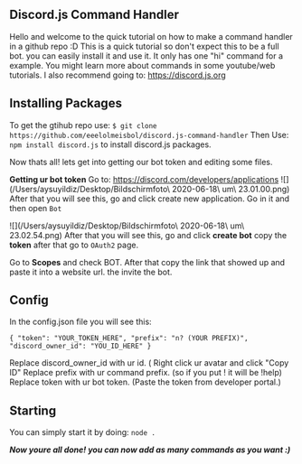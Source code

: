 ## Discord.js Command Handler
Hello and welcome to the quick tutorial on how to make a command handler in a github repo :D
This is a quick tutorial so don't expect this to be a full bot. you can easily install it and use it. It only has one "hi" command for a example. You might learn more about commands in some youtube/web tutorials. I also recommend going to: https://discord.js.org

## Installing Packages
To get the gtihub repo use: `$ git clone https://github.com/eeelolmeisbol/discord.js-command-handler`
 Then Use: `npm install discord.js` to install discord.js packages.

Now thats all! lets get into getting our bot token and editing some files.

**Getting ur bot token**
Go to: https://discord.com/developers/applications
![](/Users/aysuyildiz/Desktop/Bildschirmfoto\ 2020-06-18\ um\ 23.01.00.png)
After that you will see this, go and click create new application. Go in it and then open `Bot`

![](/Users/aysuyildiz/Desktop/Bildschirmfoto\ 2020-06-18\ um\ 23.02.54.png)
After that you will see this, go and click **create bot** copy the **token** after that go to `OAuth2` page.

Go to __Scopes__ and check BOT. After that copy the link that showed up and paste it into a website url. the invite the bot.


## Config
In the config.json file you will see this:

`{
    "token": "YOUR_TOKEN_HERE",
    "prefix": "n? (YOUR PREFIX)",
    "discord_owner_id": "YOU_ID_HERE"
}`

Replace discord_owner_id with ur id. ( Right click ur avatar and click "Copy ID"
Replace prefix with ur command prefix. (so if you put ! it will be !help)
Replace token with ur bot token. (Paste the token from developer portal.)

## Starting
You can simply start it by doing: `node .`

***Now youre all done! you can now add as many commands as you want :)***

